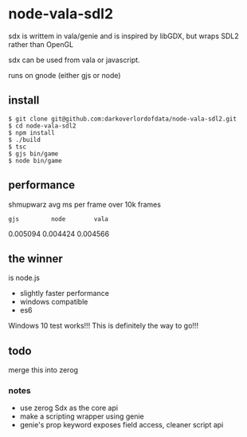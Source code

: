 # node-vala-sdl2

sdx is writtem in vala/genie and is inspired by libGDX, but wraps SDL2 rather than OpenGL

sdx can be used from vala or javascript.

runs on gnode (either gjs or node)


## install

```
$ git clone git@github.com:darkoverlordofdata/node-vala-sdl2.git
$ cd node-vala-sdl2
$ npm install
$ ./build
$ tsc
$ gjs bin/game
$ node bin/game
```

## performance

shmupwarz avg ms per frame over 10k frames

    gjs	        node	    vala
0.005094	0.004424	0.004566

## the winner

is node.js
* slightly faster performance
* windows compatible
* es6

Windows 10 test works!!! This is definitely the way to go!!!



## todo

merge this into zerog

### notes
* use zerog Sdx as the core api
* make a scripting wrapper using genie
* genie's prop keyword exposes field access, cleaner script api